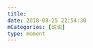 ```yaml
---
title: 
date: 2018-08-25 22:54:30
mCategories: [说说]
type: moment
---
```


<div id="pics-20180825225430"></div>

<script src="/lib/moment/pics.js"></script>
<script>
var data = [
    {"link": "2018-08-25_000000.jpeg", "type": "shuoshuo"}
];
picsRender(data, "pics-20180825225430");
</script>
